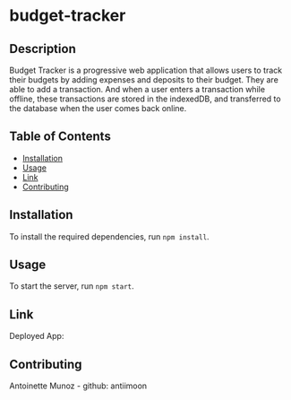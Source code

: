 # budget-tracker

## Description

Budget Tracker is a progressive web application that allows users to track their budgets by adding expenses and deposits to their budget. They are able to add a transaction. And when a user enters a transaction while offline, these transactions are stored in the indexedDB, and transferred to the database when the user comes back online.

## Table of Contents

- [Installation](#installation)
- [Usage](#usage)
- [Link](#link)
- [Contributing](#contributing)

## Installation

To install the required dependencies, run `npm install`.

## Usage

To start the server, run `npm start`.

## Link

Deployed App:

## Contributing

Antoinette Munoz - github: antiimoon